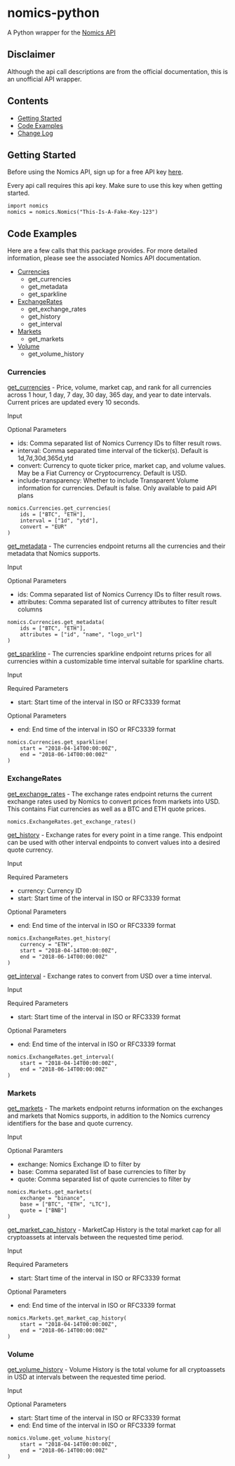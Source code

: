 # nomics-python
A Python wrapper for the [Nomics API](http://docs.nomics.com/)

## Disclaimer
Although the api call descriptions are from the official documentation, this is an unofficial API wrapper. 

## Contents
* [Getting Started](#getting-started)
* [Code Examples](#code-examples)
* [Change Log](Changelog.md)

## Getting Started
Before using the Nomics API, sign up for a free API key [here](https://p.nomics.com/cryptocurrency-bitcoin-api).

Every api call requires this api key. Make sure to use this key when getting started. 
```
import nomics
nomics = nomics.Nomics("This-Is-A-Fake-Key-123")
```

## Code Examples
Here are a few calls that this package provides. For more detailed information, please see the associated Nomics API documentation. 
* [Currencies](#currencies)
    * get_currencies
    * get_metadata
    * get_sparkline
* [ExchangeRates](#ExchangeRates)
    * get_exchange_rates
    * get_history
    * get_interval
* [Markets](#markets)
    * get_markets
* [Volume](#volume)
    * get_volume_history

### Currencies
[get_currencies](https://docs.nomics.com/#operation/getCurrenciesTicker) - Price, volume, market cap, and rank for all currencies across 1 hour, 1 day, 7 day, 30 day, 365 day, and year to date intervals. Current prices are updated every 10 seconds.

Input

Optional Parameters
* ids:  Comma separated list of Nomics Currency IDs to filter result rows.
* interval: Comma separated time interval of the ticker(s). Default is 1d,7d,30d,365d,ytd
* convert: Currency to quote ticker price, market cap, and volume values. May be a Fiat Currency or Cryptocurrency. Default is USD. 
* include-transparency: Whether to include Transparent Volume information for currencies. Default is false. Only available to paid API plans

```
nomics.Currencies.get_currencies(
    ids = ["BTC", "ETH"],
    interval = ["1d", "ytd"],
    convert = "EUR"
)
```

[get_metadata](https://docs.nomics.com/#operation/getCurrencies) - The currencies endpoint returns all the currencies and their metadata that Nomics supports.

Input

Optional Parameters
* ids:  Comma separated list of Nomics Currency IDs to filter result rows.
* attributes: Comma separated list of currency attributes to filter result columns

```
nomics.Currencies.get_metadata(
    ids = ["BTC", "ETH"],
    attributes = ["id", "name", "logo_url"]
)
```

[get_sparkline](https://docs.nomics.com/#operation/getCurrenciesSparkline) - The currencies sparkline endpoint returns prices for all currencies within a customizable time interval suitable for sparkline charts.

Input

Required Parameters
* start: Start time of the interval in ISO or RFC3339 format

Optional Parameters
* end: End time of the interval in ISO or RFC3339 format

```
nomics.Currencies.get_sparkline(
    start = "2018-04-14T00:00:00Z",
    end = "2018-06-14T00:00:00Z"
)
```

### ExchangeRates

[get_exchange_rates](https://docs.nomics.com/#tag/Exchange-Rates) - The exchange rates endpoint returns the current exchange rates used by Nomics to convert prices from markets into USD. This contains Fiat currencies as well as a BTC and ETH quote prices.

```
nomics.ExchangeRates.get_exchange_rates()
```

[get_history](https://docs.nomics.com/#operation/getExchangeRatesHistory) - Exchange rates for every point in a time range. This endpoint can be used with other interval endpoints to convert values into a desired quote currency.

Input

Required Parameters
* currency: Currency ID
* start: Start time of the interval in ISO or RFC3339 format

Optional Parameters
* end: End time of the interval in ISO or RFC3339 format

```
nomics.ExchangeRates.get_history(
    currency = "ETH",
    start = "2018-04-14T00:00:00Z",
    end = "2018-06-14T00:00:00Z"
)
```

[get_interval](https://docs.nomics.com/#operation/getExchangeRatesInterval) - Exchange rates to convert from USD over a time interval.

Input

Required Parameters
* start: Start time of the interval in ISO or RFC3339 format

Optional Parameters
* end: End time of the interval in ISO or RFC3339 format

```
nomics.ExchangeRates.get_interval(
    start = "2018-04-14T00:00:00Z",
    end = "2018-06-14T00:00:00Z"
)
```

### Markets

[get_markets](https://docs.nomics.com/#operation/getMarkets) - The markets endpoint returns information on the exchanges and markets that Nomics supports, in addition to the Nomics currency identifiers for the base and quote currency.

Input

Optional Paramters
* exchange: Nomics Exchange ID to filter by
* base: Comma separated list of base currencies to filter by
* quote: Comma separated list of quote currencies to filter by

```
nomics.Markets.get_markets(
    exchange = "binance",
    base = ["BTC", "ETH", "LTC"],
    quote = ["BNB"]
)
```

[get_market_cap_history](https://docs.nomics.com/#operation/getMarketCapHistory) - MarketCap History is the total market cap for all cryptoassets at intervals between the requested time period.

Input

Required Parameters
* start: Start time of the interval in ISO or RFC3339 format

Optional Parameters
* end: End time of the interval in ISO or RFC3339 format

```
nomics.Markets.get_market_cap_history(
    start = "2018-04-14T00:00:00Z",
    end = "2018-06-14T00:00:00Z"
)
```

### Volume
[get_volume_history](https://docs.nomics.com/#operation/getVolumeHistory) - Volume History is the total volume for all cryptoassets in USD at intervals between the requested time period.

Input

Optional Parameters
* start: Start time of the interval in ISO or RFC3339 format
* end: End time of the interval in ISO or RFC3339 format

```
nomics.Volume.get_volume_history(
    start = "2018-04-14T00:00:00Z",
    end = "2018-06-14T00:00:00Z"
)
```

